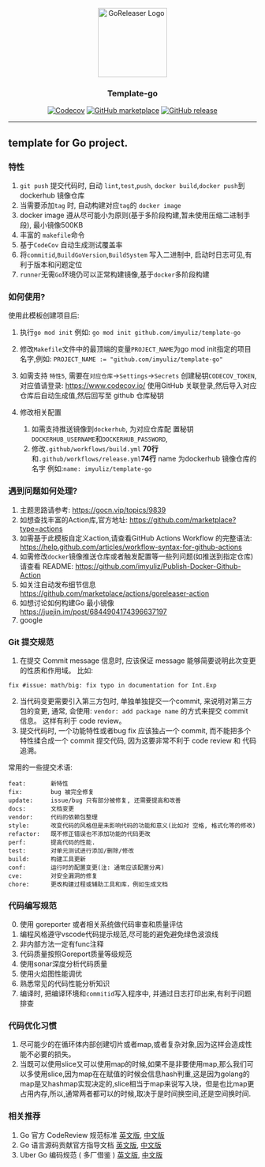 
<p align="center">
  <img alt="GoReleaser Logo" src="https://avatars2.githubusercontent.com/u/24697112?v=3&s=200" height="140" />
  <h3 align="center">Template-go</h3>
  <p align="center">
    <a href="https://codecov.io/gh/gimyuliz/template-go"><img alt="Codecov" src="https://img.shields.io/codecov/c/github/imyuliz/template-go?logo=codecov&style=flat-square"></a>
    <a href="https://github.com/imyuliz/template-go/actions?query=workflow%3A%22Lint+Test+Build%22"><img alt="GitHub marketplace" src="https://github.com/imyuliz/template-go/workflows/Lint%20Test%20Build/badge.svg"></a>
    <a href="https://github.com/imyuliz/template-go/releases/latest"><img alt="GitHub release" src="https://github.com/imyuliz/template-go/workflows/Release/badge.svg"></a>
    
  
  </p>
</p>

---

template for Go project.
---

### 特性

1. `git push` 提交代码时, 自动 `lint`,`test`,`push`, `docker build`,`docker push`到dockerhub 镜像仓库
2. 当需要添加`tag` 时, 自动构建对应`tag`的 `docker image`
3. docker image 遵从尽可能小为原则(基于多阶段构建,暂未使用压缩二进制手段), 最小镜像500KB
4. 丰富的 `makefile`命令
5. 基于`CodeCov` 自动生成测试覆盖率
6. 将`commitid`,`BuildGoVersion`,`BuildSystem` 写入二进制中, 启动时日志可见,有利于版本和问题定位
7. `runner`无需`Go`环境仍可以正常构建镜像,基于`docker`多阶段构建


### 如何使用?

使用此模板创建项目后:

1. 执行`go mod init` 例如: `go mod init github.com/imyuliz/template-go`

2. 修改`Makefile`文件中的最顶端的变量`PROJECT_NAME`为go mod init指定的项目名字,例如: `PROJECT_NAME := "github.com/imyuliz/template-go"`

3. 如需支持 `特性5`, 需要在`对应仓库`->`Settings`->`Secrets` 创建秘钥`CODECOV_TOKEN`, 对应值请登录: https://www.codecov.io/ 使用GitHub 关联登录,然后导入对应仓库后自动生成值,然后回写至 github 仓库秘钥

4. 修改相关配置 
    1. 如需支持推送镜像到`dockerhub`, 为对应仓库配 置秘钥`DOCKERHUB_USERNAME`和`DOCKERHUB_PASSWORD`,
    2. 修改`.github/workflows/build.yml` **70行**和`.github/workflows/release.yml`**74行** name 为dockerhub 镜像仓库的名字 例如:`name: imyuliz/template-go`


### 遇到问题如何处理?
1. 主题思路请参考: https://gocn.vip/topics/9839
2. 如想查找丰富的Action库,官方地址: https://github.com/marketplace?type=actions
3. 如需基于此模板自定义action,请查看GitHub Actions Workflow 的完整语法: https://help.github.com/articles/workflow-syntax-for-github-actions
4. 如需修改`docker`镜像推送仓库或者触发配置等一些列问题(如推送到指定仓库)请查看 README: https://github.com/imyuliz/Publish-Docker-Github-Action
5. 如关注自动发布细节信息 https://github.com/marketplace/actions/goreleaser-action
6. 如想讨论如何构建Go 最小镜像 https://juejin.im/post/6844904174396637197
7. google

### Git 提交规范

1. 在提交 Commit message 信息时, 应该保证 message 能够简要说明此次变更的性质和作用域。
比如:
```
fix #issue: math/big: fix typo in documentation for Int.Exp
```
2. 当代码变更需要引入第三方包时, 单独单独提交一个commit, 来说明对第三方包的变更, 通常, 会使用: `vendor: add package name` 的方式来提交 commit 信息。 这样有利于 code review。 
3. 提交代码时, 一个功能特性或者bug fix 应该独占一个 commit, 而不能把多个特性揉合成一个 commit 提交代码, 因为这要非常不利于 code review 和 代码追溯。

常用的一些提交术语:
```
feat:       新特性
fix:        bug 被完全修复
update:     issue/bug 只有部分被修复, 还需要提高和改善
docs:       文档变更
vendor:     代码的依赖包整理
style:      改变代码的风格但是未影响代码的功能和意义(比如对 空格, 格式化等的修改)
refactor:   既不修正错误也不添加功能的代码更改
perf:       提高代码的性能.
test:       对单元测试进行添加/删除/修改
build:      构建工具更新
conf:       运行时的配置变更(注: 通常应该配置分离)
cve:        对安全漏洞的修复
chore:      更改构建过程或辅助工具和库，例如生成文档
```
 



###  代码编写规范

0. 使用 goreporter 或者相关系统做代码审查和质量评估 
1. 编程风格遵守vscode代码提示规范,尽可能的避免避免绿色波浪线
2. 非内部方法一定有func注释
3. 代码质量按照Goreport质量等级规范
4. 使用sonar深度分析代码质量
5. 使用火焰图性能调优
6. 熟悉常见的代码性能分析知识
7. 编译时, 把编译环境和`commitid`写入程序中, 并通过日志打印出来,有利于问题排查



### 代码优化习惯

1. 尽可能少的在循环体内部创建切片或者map,或者复杂对象,因为这样会造成性能不必要的损失。
2. 当既可以使用slice又可以使用map的时候,如果不是非要使用map,那么我们可以多使用slice,因为map在在赋值的时候会信息hash判重,这是因为golang的map是又hashmap实现决定的,slice相当于map来说写入块，但是也比map更占用内存,所以,通常两者都可以的时候,取决于是时间换空间,还是空间换时间.




### 相关推荐
1. Go 官方 CodeReview 规范标准 [英文版](https://github.com/golang/go/wiki/CodeReviewComments), [中文版](https://github.com/panchengtao/articles/issues/8)
2. Go 语言源码贡献官方指导文档 [英文版](https://golang.org/doc/contribute.html), [中文版](https://gocn.vip/topics/10185)
3. Uber Go 编码规范 ( 多厂借鉴 ) [英文版](https://github.com/uber-go/guide/blob/master/style.md), [中文版](https://github.com/xxjwxc/uber_go_guide_cn)
